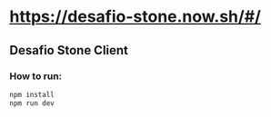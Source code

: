 # https://desafio-stone.now.sh/#/

## Desafio Stone Client

### How to run:
```sh
npm install
npm run dev
```

